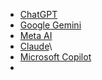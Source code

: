 
- [ChatGPT](https://chatgpt.com)
- [Google Gemini](https://gemini.google.com/app)
- [Meta AI](https://www.meta.ai/)
- [Claude](https://claude.ai/)\
- [Microsoft Copilot](https://copilot.microsoft.com/)
- 